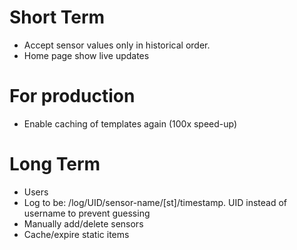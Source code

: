 # Short Term

- Accept sensor values only in historical order.
- Home page show live updates


# For production

- Enable caching of templates again (100x speed-up)


# Long Term

- Users
- Log to be: /log/UID/sensor-name/[st]/timestamp. UID instead of username to prevent guessing
- Manually add/delete sensors
- Cache/expire static items
